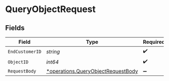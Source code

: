 # QueryObjectRequest


## Fields

| Field                                                                                   | Type                                                                                    | Required                                                                                | Description                                                                             |
| --------------------------------------------------------------------------------------- | --------------------------------------------------------------------------------------- | --------------------------------------------------------------------------------------- | --------------------------------------------------------------------------------------- |
| `EndCustomerID`                                                                         | *string*                                                                                | :heavy_check_mark:                                                                      | N/A                                                                                     |
| `ObjectID`                                                                              | *int64*                                                                                 | :heavy_check_mark:                                                                      | N/A                                                                                     |
| `RequestBody`                                                                           | [*operations.QueryObjectRequestBody](../../models/operations/queryobjectrequestbody.md) | :heavy_minus_sign:                                                                      | N/A                                                                                     |